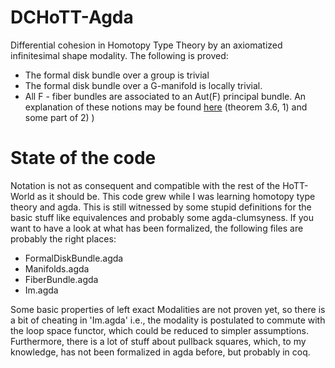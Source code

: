 # DCHoTT-Agda
Differential cohesion in Homotopy Type Theory by an axiomatized infinitesimal shape modality. The following is proved:
- The formal disk bundle over a group is trivial
- The formal disk bundle over a G-manifold is locally trivial. 
- All F - fiber bundles are associated to an Aut(F) principal bundle.
An explanation of these notions may be found [here](https://dl.dropboxusercontent.com/u/12630719/SchreiberDMV2015b.pdf) (theorem 3.6, 1) and some part of 2) )


# State of the code
Notation is not as consequent and compatible with the rest of the HoTT-World as it should be.
This code grew while I was learning homotopy type theory and agda.
This is still witnessed by some stupid definitions for the basic stuff like equivalences and probably some agda-clumsyness.
If you want to have a look at what has been formalized, the following files are probably the right places:
- FormalDiskBundle.agda
- Manifolds.agda
- FiberBundle.agda
- Im.agda

Some basic properties of left exact Modalities are not proven yet, so there is a bit of cheating in 'Im.agda' i.e., the modality is postulated to commute with the loop space functor, which could be reduced to simpler assumptions.
Furthermore, there is a lot of stuff about pullback squares, which, to my knowledge, has not been formalized in agda before, but probably in coq.

